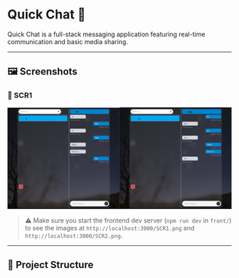 # Quick Chat 💬

Quick Chat is a full-stack messaging application featuring real-time communication and basic media sharing.

---

## 🖼️ Screenshots

### 📸 SCR1

![SCR2](front/public/SCR2.png)

> ⚠️ Make sure you start the frontend dev server (`npm run dev` in `front/`) to see the images at `http://localhost:3000/SCR1.png` and `http://localhost:3000/SCR2.png`.

---

## 📁 Project Structure

